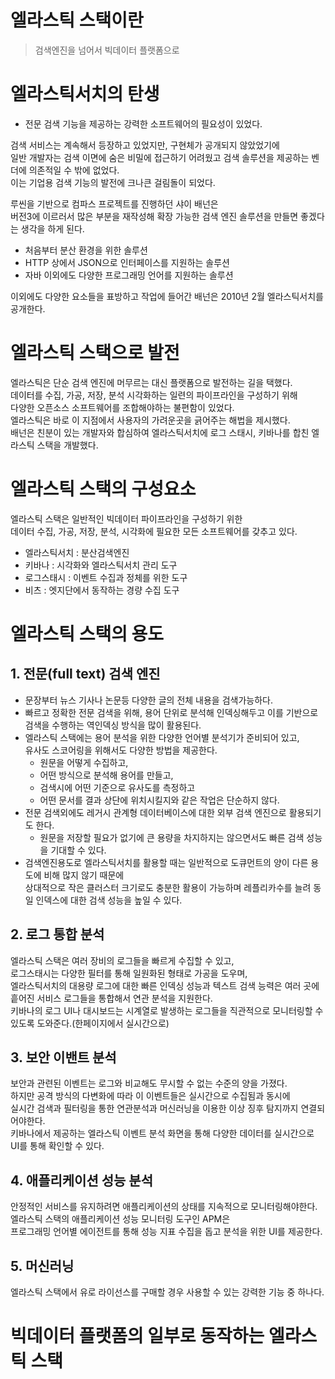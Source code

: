 # 엘라스틱 스택이란
> 검색엔진을 넘어서 빅데이터 플랫폼으로 
  
# 엘라스틱서치의 탄생

* 전문 검색 기능을 제공하는 강력한 소프트웨어의 필요성이 있었다.   
   
검색 서비스는 계속해서 등장하고 있었지만, 구현체가 공개되지 않았었기에      
일반 개발자는 검색 이면에 숨은 비밀에 접근하기 어려웠고 검색 솔루션을 제공하는 벤더에 의존적일 수 밖에 없었다.     
이는 기업용 검색 기능의 발전에 크나큰 걸림돌이 되었다.    
 
루씬을 기반으로 컴파스 프로젝트를 진행하던 샤이 배넌은      
버전3에 이르러서 많은 부분을 재작성해 확장 가능한 검색 엔진 솔루션을 만들면 좋겠다는 생각을 하게 된다.  

* 처음부터 분산 환경을 위한 솔루션
* HTTP 상에서 JSON으로 인터페이스를 지원하는 솔루션
* 자바 이외에도 다양한 프로그래밍 언어를 지원하는 솔루션    

이외에도 다양한 요소들을 표방하고 작업에 들어간 배넌은 2010년 2월 엘라스틱서치를 공개한다.  

# 엘라스틱 스택으로 발전
  
엘라스틱은 단순 검색 엔진에 머무르는 대신 플랫폼으로 발전하는 길을 택했다.       
데이터를 수집, 가공, 저장, 분석 시각화하는 일련의 파이프라인을 구성하기 위해          
다양한 오픈소스 소프트웨어를 조합해야하는 불편함이 있었다.      
엘라스틱은 바로 이 지점에서 사용자의 가려운곳을 긁어주는 해법을 제시했다.     
배넌은 친분이 있는 개발자와 합심하여 엘라스틱서치에 로그 스태시, 키바나를 합친 엘라스틱 스택을 개발했다.   


# 엘라스틱 스택의 구성요소 
 
엘라스틱 스택은 일반적인 빅데이터 파이프라인을 구성하기 위한      
데이터 수집, 가공, 저장, 분석, 시각화에 필요한 모든 소프트웨어를 갖추고 있다.    

* 엘라스틱서치 : 분산검색엔진
* 키바나 : 시각화와 엘라스틱서치 관리 도구
* 로그스태시 : 이벤트 수집과 정체를 위한 도구
* 비츠 : 엣지단에서 동작하는 경량 수집 도구 

# 엘라스틱 스택의 용도 

## 1. 전문(full text) 검색 엔진

* 문장부터 뉴스 기사나 논문등 다양한 글의 전체 내용을 검색가능하다.   
* 빠르고 정확한 전문 검색을 위해, 용어 단위로 분석해 인덱싱해두고 이를 기반으로 검색을 수행하는 역인덱싱 방식을 많이 활용된다.  
* 엘라스틱 스택에는 용어 분석을 위한 다양한 언어별 분석기가 준비되어 있고,  
  유사도 스코어링을 위해서도 다양한 방법을 제공한다.
    * 원문을 어떻게 수집하고,   
    * 어떤 방식으로 분석해 용어를 만들고,   
    * 검색시에 어떤 기준으로 유사도를 측정하고   
    * 어떤 문서를 결과 상단에 위치시킬지와 같은 작업은 단순하지 않다.    
* 전문 검색외에도 레거시 관계형 데이터베이스에 대한 외부 검색 엔진으로 활용되기도 한다.   
    * 원문을 저장할 필요가 없기에 큰 용량을 차지하지는 않으면서도 빠른 검색 성능을 기대할 수 있다.   
* 검색엔진용도로 엘라스틱서치를 활용할 때는 일반적으로 도큐먼트의 양이 다른 용도에 비해 많지 않기 때문에     
  상대적으로 작은 클러스터 크기로도 충분한 활용이 가능하며 레플리카수를 늘려 동일 인덱스에 대한 검색 성능을 높일 수 있다.    
      
## 2. 로그 통합 분석

엘라스틱 스택은 여러 장비의 로그들을 빠르게 수집할 수 있고,      
로그스태시는 다양한 필터를 통해 일원화된 형태로 가공을 도우며,      
엘라스틱서치의 대용량 로그에 대한 빠른 인덱싱 성능과 텍스트 검색 능력은 여러 곳에 흩어진 서비스 로그들을 통합해서 연관 분석을 지원한다.     
키바나의 로그 UI나 대시보드는 시계열로 발생하는 로그들을 직관적으로 모니터링할 수 있도록 도와준다.(한페이지에서 실시간으로)  

## 3. 보안 이밴트 분석  
      
보안과 관련된 이벤트는 로그와 비교해도 무시할 수 없는 수준의 양을 가졌다.     
하지만 공격 방식의 다변화에 따라 이 이벤트들은 실시간으로 수집됨과 동시에         
실시간 검색과 필터링을 통한 연관분석과 머신러닝을 이용한 이상 징후 탐지까지 연결되어야한다.      
키바나에서 제공하는 엘라스틱 이벤트 분석 화면을 통해 다양한 데이터를 실시간으로 UI를 통해 확인할 수 있다.      

## 4. 애플리케이션 성능 분석     
  
안정적인 서비스를 유지하려면 애플리케이션의 상태를 지속적으로 모니터링해야한다.     
엘라스틱 스택의 애플리케이션 성능 모니터링 도구인 APM은     
프로그래밍 언어별 에이전트를 통해 성능 지표 수집을 돕고 분석을 위한 UI를 제공한다.    
 
## 5. 머신러닝 

엘라스틱 스택에서 유로 라이선스를 구매할 경우 사용할 수 있는 강력한 기능 중 하나다.  

# 빅데이터 플랫폼의 일부로 동작하는 엘라스틱 스택 





